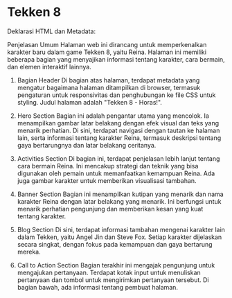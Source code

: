 # Tekken 8
Deklarasi HTML dan Metadata:

Penjelasan Umum
Halaman web ini dirancang untuk memperkenalkan karakter baru dalam game Tekken 8, yaitu Reina. Halaman ini memiliki beberapa bagian yang menyajikan informasi tentang karakter, cara bermain, dan elemen interaktif lainnya.

1. Bagian Header
Di bagian atas halaman, terdapat metadata yang mengatur bagaimana halaman ditampilkan di browser, termasuk pengaturan untuk responsivitas dan penghubungan ke file CSS untuk styling. Judul halaman adalah "Tekken 8 - Horas!".

2. Hero Section
Bagian ini adalah pengantar utama yang mencolok. Ia menampilkan gambar latar belakang dengan efek visual dan teks yang menarik perhatian. Di sini, terdapat navigasi dengan tautan ke halaman lain, serta informasi tentang karakter Reina, termasuk deskripsi tentang gaya bertarungnya dan latar belakang ceritanya.

3. Activities Section
Di bagian ini, terdapat penjelasan lebih lanjut tentang cara bermain Reina. Ini mencakup strategi dan teknik yang bisa digunakan oleh pemain untuk memanfaatkan kemampuan Reina. Ada juga gambar karakter untuk memberikan visualisasi tambahan.

4. Banner Section
Bagian ini menampilkan kutipan yang menarik dan nama karakter Reina dengan latar belakang yang menarik. Ini berfungsi untuk menarik perhatian pengunjung dan memberikan kesan yang kuat tentang karakter.

5. Blog Section
Di sini, terdapat informasi tambahan mengenai karakter lain dalam Tekken, yaitu Angel Jin dan Steve Fox. Setiap karakter dijelaskan secara singkat, dengan fokus pada kemampuan dan gaya bertarung mereka.

6. Call to Action Section
Bagian terakhir ini mengajak pengunjung untuk mengajukan pertanyaan. Terdapat kotak input untuk menuliskan pertanyaan dan tombol untuk mengirimkan pertanyaan tersebut. Di bagian bawah, ada informasi tentang pembuat halaman.
